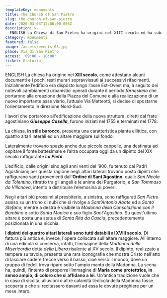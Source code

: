 ```yaml
---
templateKey: monuments
title: The Church of San Pietro
slug: the-church-of-san-pietro
date: 2020-03-03T12:00:00.005Z
description: >-
  ENGLISH La Chiesa di San Pietro ha origini nel XIII secolo ed ha subito diversi rifacimenti. La nuova struttura figlia dei lavori diretti dal padre agostiniano Giuseppe Casella è stata terminata nel 1778.
category: monumenti
featured: false
image: /assets/events-03.jpg
place: Via di San Pietro
access: '09:00 - 18:00'
ticket: Gratuito
---
```

ENGLISH La chiesa ha origine nel **XIII secolo**, come attestano alcuni documenti e i pochi resti murari sopravvissuti ai successivi rifacimenti.  Inizialmente l’edificio era disposto lungo l’asse Est–Ovest ma, a seguito dei notevoli cambiamenti urbanistici operati durante il periodo *farnesiano* che portarono alla creazione della Piazza del Comune e alla realizzazione di un nuovo importante asse viario, l’attuale Via Matteotti, si decise di spostarne l’orientamento in direzione Nord-Sud.

I lavori che portarono all'edificazione della nuova struttura, diretti dal frate agostiniano _**Giuseppe Casella**_, furono iniziati nel 1755 e terminati nel 1778.

La chiesa, **in stile barocco**, presenta una caratteristica pianta ellittica, con quattro altari laterali ed un altare maggiore sul fondo.

Lateralmente trovano spazio anche due piccole cappelle, una destinata ad ospitare il fonte battesimale e l’altra occupata oggi da un dipinto del XIX secolo raffigurante _**La Pietà**_.

L’edificio, dalle origini sino agli anni venti del ‘900, fu tenuto dai Padri Agostiniani; per questa ragione negli altari laterali trovano posto dipinti che raffigurano santi provenienti dall’**Ordine di Sant’Agostino**, quali: _San Nicola da Tolentino_, ritratto tra gli angeli e le anime del Purgatorio, e _San Tommaso da Villanova_, intento a distribuire l’elemosina ai poveri.

Negli altari più prossimi al presbiterio, a sinistra, sono raffigurati _San Pietro_ assiso su un trono di nubi che si rivolge a _Sant’Antonio Abate_ ed a _Santo Stefano_; mentre a destra è visibile la _Madonna della Consolazione con il Bambino_ e sotto _Santa Monica_ e suo figlio _Sant'Agostino_. Su quest'ultimo altare è posta una statua di _Santa Rita da Cascia_, precedentemente posizionata in una nicchia.

**I dipinti dei quattro altari laterali sono tutti databili al XVIII secolo.** Di fattura più antica è, invece, l'opera collocata sull'altare maggiore. All'interno di una edicola si conserva, infatti, l'immagine della _Madonna della Misericordia_ detta _della Libera_ risalente al XV secolo. Il dipinto, realizzato a tempera su tavola, presenta una rara iconografia che mostra Cristo nell'atto di lasciare cadere frecce verso il basso, cioè verso il mondo, dove un gruppo di fedeli trova riparo sotto l'ampio manto della Madonna. La scena ha, quindi, l’intento di proporre l’immagine di **Maria come protettrice, in senso ampio, di coloro che si affidano a lei**. Un’antica tradizione vuole che in caso di siccità, alluvioni o altre calamità l’edicola della Madonna fosse scoperta e che si recitassero davanti ad essa le dovute preghiere per un mese intero.